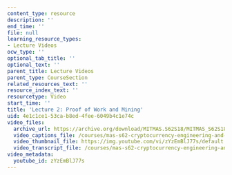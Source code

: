 ```yaml
---
content_type: resource
description: ''
end_time: ''
file: null
learning_resource_types:
- Lecture Videos
ocw_type: ''
optional_tab_title: ''
optional_text: ''
parent_title: Lecture Videos
parent_type: CourseSection
related_resources_text: ''
resource_index_text: ''
resourcetype: Video
start_time: ''
title: 'Lecture 2: Proof of Work and Mining'
uid: 4e1c1ce1-53ca-b8ed-4fee-6049b4c1e74c
video_files:
  archive_url: https://archive.org/download/MITMAS.S62S18/MITMAS_S62S18_lec02_300k.mp4
  video_captions_file: /courses/mas-s62-cryptocurrency-engineering-and-design-spring-2018/107c08758c61537cbbc77d75d50a875a_zYzEmBlJ77s.vtt
  video_thumbnail_file: https://img.youtube.com/vi/zYzEmBlJ77s/default.jpg
  video_transcript_file: /courses/mas-s62-cryptocurrency-engineering-and-design-spring-2018/1cc5f4ee60ba51898945d4a45390e3f8_zYzEmBlJ77s.pdf
video_metadata:
  youtube_id: zYzEmBlJ77s
---
```

